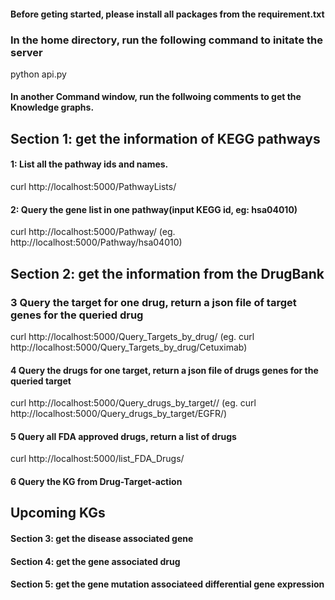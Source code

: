 #### Before geting started, please install all packages from the requirement.txt

### In the home directory, run the following command to initate the server
python api.py


#### In another Command window, run the follwoing comments to get the Knowledge graphs.

## Section 1: get the information of KEGG pathways

#### 1: List all the pathway ids and names.
curl http://localhost:5000/PathwayLists/  


#### 2: Query the gene list in one pathway(input KEGG id, eg: hsa04010)
curl http://localhost:5000/Pathway/<pathwayid>
(eg. http://localhost:5000/Pathway/hsa04010)



## Section 2: get the information from the DrugBank

### 3 Query the target for one drug, return a json file of target genes for the queried drug
curl http://localhost:5000/Query_Targets_by_drug/<DrugName>
(eg. curl http://localhost:5000/Query_Targets_by_drug/Cetuximab)

#### 4 Query the drugs for one target, return a json file of drugs genes for the queried target
curl http://localhost:5000/Query_drugs_by_target/<Target>/
(eg. curl http://localhost:5000/Query_drugs_by_target/EGFR/)

#### 5 Query all FDA approved drugs, return a list of drugs
curl http://localhost:5000/list_FDA_Drugs/

#### 6 Query the KG from Drug-Target-action

## Upcoming KGs
#### Section 3: get the disease associated gene

#### Section 4: get the gene associated drug

#### Section 5: get the gene mutation associateed differential gene expression
